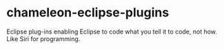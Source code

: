chameleon-eclipse-plugins
=========================

Eclipse plug-ins enabling Eclipse to code what you tell it to code, not how. Like Siri for programming.
